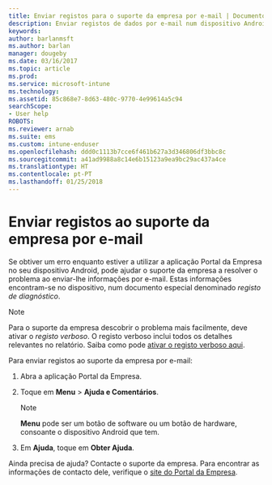 ```yaml
---
title: Enviar registos para o suporte da empresa por e-mail | Documentos da Microsoft
description: Enviar registos de dados por e-mail num dispositivo Android
keywords: 
author: barlanmsft
ms.author: barlan
manager: dougeby
ms.date: 03/16/2017
ms.topic: article
ms.prod: 
ms.service: microsoft-intune
ms.technology: 
ms.assetid: 85c868e7-8d63-480c-9770-4e99614a5c94
searchScope:
- User help
ROBOTS: 
ms.reviewer: arnab
ms.suite: ems
ms.custom: intune-enduser
ms.openlocfilehash: ddd0c1113b7cce6f461b627a3d346806df3bbc8c
ms.sourcegitcommit: a41ad9988a8c14e6b15123a9ea9bc29ac437a4ce
ms.translationtype: HT
ms.contentlocale: pt-PT
ms.lasthandoff: 01/25/2018
---
```

# <a name="send-logs-to-your-company-support-using-email"></a>Enviar registos ao suporte da empresa por e-mail

Se obtiver um erro enquanto estiver a utilizar a aplicação Portal da Empresa no seu dispositivo Android, pode ajudar o suporte da empresa a resolver o problema ao enviar-lhe informações por e-mail. Estas informações encontram-se no dispositivo, num documento especial denominado _registo de diagnóstico_.

> [!Note]
> Para o suporte da empresa descobrir o problema mais facilmente, deve ativar o _registo verboso_. O registo verboso inclui todos os detalhes relevantes no relatório. Saiba como pode [ativar o registo verboso aqui](use-verbose-logging-to-help-your-it-administrator-fix-device-issues-android.md).

Para enviar registos ao suporte da empresa por e-mail:

1.  Abra a aplicação Portal da Empresa.

2.  Toque em **Menu** >  **Ajuda e Comentários**.

    > [!NOTE]
    > **Menu** pode ser um botão de software ou um botão de hardware, consoante o dispositivo Android que tem.

3.  Em **Ajuda**, toque em **Obter Ajuda**.

Ainda precisa de ajuda? Contacte o suporte da empresa. Para encontrar as informações de contacto dele, verifique o [site do Portal da Empresa](https://portal.manage.microsoft.com#HelpDeskDialog).
